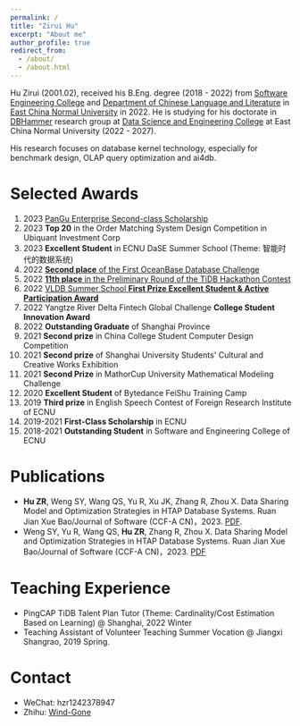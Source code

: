 ```yaml
---
permalink: /
title: "Zirui Hu"
excerpt: "About me"
author_profile: true
redirect_from: 
  - /about/
  - /about.html
---
```

Hu Zirui (2001.02), received his B.Eng. degree (2018 - 2022) from [Software Engineering College](http://www.sei.ecnu.edu.cn/) and [Department of Chinese Language and Literature](https://zhwx.ecnu.edu.cn/) in [East China Normal University](https://www.ecnu.edu.cn/) in 2022.
He is studying for his doctorate in [DBHammer](https://dbhammer.github.io/) research group at [Data Science and Engineering College](http://dase.ecnu.edu.cn/) at East China Normal University (2022 - 2027).

His research focuses on database kernel technology, especially for benchmark design, OLAP query optimization and ai4db.

Selected Awards
======
1. 2023 [PanGu Enterprise Second-class Scholarship](https://dase.ecnu.edu.cn/60/6c/c41465a548972/page.htm)
2. 2023 **Top 20** in the Order Matching System Design Competition in Ubiquant Investment Corp
3. 2023 **Excellent Student** in ECNU DaSE Summer School (Theme: 智能时代的数据系统)
4. 2022 [**Second place** of the First OceanBase Database Challenge](https://github.com/Wind-Gone/OceanBase-Contest-Miniob)
5. 2022 [**11th place** in the Preliminary Round of the TiDB Hackathon Contest](https://gist.github.com/Dousir9/3600403b85739a8653906e89fa6371bd)
6. 2022 [VLDB Summer School **First Prize Excellent Student & Active Participation Award**](https://github.com/Wind-Gone/VLDBSS2022-ECNU-DaSE)
7. 2022 Yangtze River Delta Fintech Global Challenge **College Student Innovation Award**
8. 2022 **Outstanding Graduate** of Shanghai Province
9. 2021 **Second prize** in China College Student Computer Design Competition
10. 2021 **Second prize** of Shanghai University Students' Cultural and Creative Works Exhibition
11. 2021 **Second Prize** in MathorCup University Mathematical Modeling Challenge
12. 2020 **Excellent Student** of Bytedance FeiShu Training Camp
13. 2019 **Third prize** in English Speech Contest of Foreign Research Institute of ECNU
14. 2019-2021 **First-Class Scholarship** in ECNU
15. 2018-2021 **Outstanding Student** in Software and Engineering College of ECNU

Publications
======
- **Hu ZR**, Weng SY, Wang QS, Yu R, Xu JK, Zhang R, Zhou X. Data Sharing Model and Optimization Strategies in HTAP Database Systems. Ruan Jian Xue Bao/Journal of Software (CCF-A CN)，2023. [PDF](https://www.jos.org.cn/jos/article/pdf/6901).
- Weng SY, Yu R, Wang QS, **Hu ZR**, Zhang R, Zhou X. Data Sharing Model and Optimization Strategies in HTAP Database Systems. Ruan Jian Xue Bao/Journal of Software (CCF-A CN)，2023. [PDF]()
<!-- - Qingshuai Wang, Hao Li, **Zirui Hu**, Rong Zhang, Chengcheng Yang, Peng Cai, Xuan Zhou, and Aoying Zhou. Mirage: Generating Enormous Databases for Complex Workloads. ICDE (CCF-A). 2024.  [PDF](), [Code](https://github.com/DBHammer/Mirage). -->
<!-- - **Zirui Hu** Vodka: -->

Teaching Experience
======
- PingCAP TiDB Talent Plan Tutor (Theme: Cardinality/Cost Estimation Based on Learning) @ Shanghai, 2022 Winter
- Teaching Assistant of Volunteer Teaching Summer Vocation @ Jiangxi Shangrao, 2019 Spring.

Contact
======
- WeChat: hzr1242378947
- Zhihu: [Wind-Gone](https://www.zhihu.com/people/hhhuhuh)